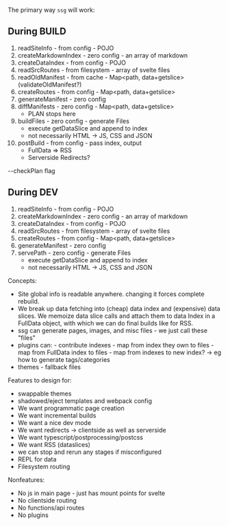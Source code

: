 The primary way `ssg` will work:

## During BUILD

1. readSiteInfo - from config - POJO
2. createMarkdownIndex - zero config - an array of markdown
3. createDataIndex - from config - POJO
4. readSrcRoutes - from filesystem - array of svelte files
5. readOldManifest - from cache - Map<path, data+getslice> (validateOldManifest?)
6. createRoutes - from config - Map<path, data+getslice>
7. generateManifest - zero config
8. diffManifests - zero config - Map<path, data+getslice>
   - PLAN stops here
9. buildFiles - zero config - generate Files
   - execute getDataSlice and append to index
   - not necessarily HTML -> JS, CSS and JSON
10. postBuild - from config - pass index, output
    - FullData => RSS
    - Serverside Redirects?

--checkPlan flag

## During DEV

1. readSiteInfo - from config - POJO
2. createMarkdownIndex - zero config - an array of markdown
3. createDataIndex - from config - POJO
4. readSrcRoutes - from filesystem - array of svelte files
5. createRoutes - from config - Map<path, data+getslice>
6. generateManifest - zero config
7. servePath - zero config - generate Files
   - execute getDataSlice and append to index
   - not necessarily HTML -> JS, CSS and JSON

Concepts:

- Site global info is readable anywhere. changing it forces complete rebuild.
- We break up data fetching into (cheap) data index and (expensive) data slices. We memoize data slice calls and attach them to data Index in a FullData object, with which we can do final builds like for RSS.
- ssg can generate pages, images, and misc files - we just call these "files"
- plugins can: - contribute indexes - map from index they own to files - map from FullData index to files - map from indexes to new index? -> eg how to generate tags/categories
- themes - fallback files

Features to design for:

- swappable themes
- shadowed/eject templates and webpack config
- We want programmatic page creation
- We want incremental builds
- We want a nice dev mode
- We want redirects -> clientside as well as serverside
- We want typescript/postprocessing/postcss
- We want RSS (dataslices)
- we can stop and rerun any stages if misconfigured
- REPL for data
- Filesystem routing

Nonfeatures:

- No js in main page - just has mount points for svelte
- No clientside routing
- No functions/api routes
- No plugins
